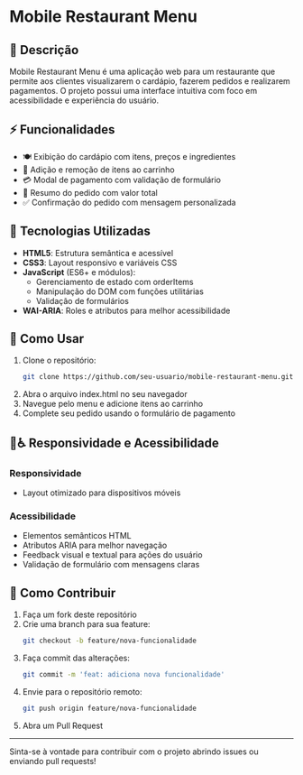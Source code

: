 # Mobile Restaurant Menu

## 📖 Descrição

Mobile Restaurant Menu é uma aplicação web para um restaurante que permite aos clientes visualizarem o cardápio, fazerem pedidos e realizarem pagamentos. O projeto possui uma interface intuitiva com foco em acessibilidade e experiência do usuário.

## ⚡️ Funcionalidades

- 🍽️ Exibição do cardápio com itens, preços e ingredientes
- 🛒 Adição e remoção de itens ao carrinho
- 💳 Modal de pagamento com validação de formulário
- 🧾 Resumo do pedido com valor total
- ✅ Confirmação do pedido com mensagem personalizada

## 🔧 Tecnologias Utilizadas

- **HTML5**: Estrutura semântica e acessível
- **CSS3**: Layout responsivo e variáveis CSS
- **JavaScript** (ES6+ e módulos):
  - Gerenciamento de estado com orderItems
  - Manipulação do DOM com funções utilitárias
  - Validação de formulários
- **WAI-ARIA**: Roles e atributos para melhor acessibilidade

## 🚀 Como Usar

1. Clone o repositório:
   ```bash
   git clone https://github.com/seu-usuario/mobile-restaurant-menu.git
   ```
2. Abra o arquivo index.html no seu navegador
3. Navegue pelo menu e adicione itens ao carrinho
4. Complete seu pedido usando o formulário de pagamento

## 📱♿ Responsividade e Acessibilidade

### Responsividade

- Layout otimizado para dispositivos móveis

### Acessibilidade

- Elementos semânticos HTML
- Atributos ARIA para melhor navegação
- Feedback visual e textual para ações do usuário
- Validação de formulário com mensagens claras

## 🤝 Como Contribuir

1. Faça um fork deste repositório
2. Crie uma branch para sua feature:
   ```bash
   git checkout -b feature/nova-funcionalidade
   ```
3. Faça commit das alterações:
   ```bash
   git commit -m 'feat: adiciona nova funcionalidade'
   ```
4. Envie para o repositório remoto:
   ```bash
   git push origin feature/nova-funcionalidade
   ```
5. Abra um Pull Request

---

Sinta-se à vontade para contribuir com o projeto abrindo issues ou enviando pull requests!

